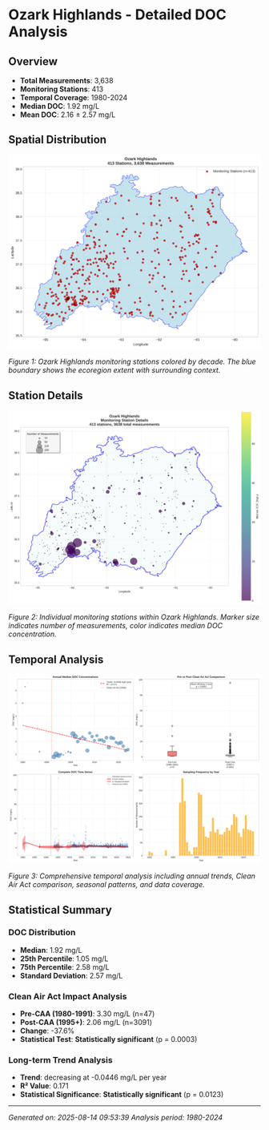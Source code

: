 # Ozark Highlands - Detailed DOC Analysis

## Overview
- **Total Measurements**: 3,638
- **Monitoring Stations**: 413
- **Temporal Coverage**: 1980-2024
- **Median DOC**: 1.92 mg/L
- **Mean DOC**: 2.16 ± 2.57 mg/L

## Spatial Distribution

![Ecoregion Overview](Ozark_Highlands_overview_map.png)

*Figure 1: Ozark Highlands monitoring stations colored by decade. The blue boundary shows the ecoregion extent with surrounding context.*

## Station Details

![Station Details](Ozark_Highlands_stations.png)

*Figure 2: Individual monitoring stations within Ozark Highlands. Marker size indicates number of measurements, color indicates median DOC concentration.*

## Temporal Analysis

![Time Series Analysis](Ozark_Highlands_timeseries.png)

*Figure 3: Comprehensive temporal analysis including annual trends, Clean Air Act comparison, seasonal patterns, and data coverage.*

## Statistical Summary

### DOC Distribution
- **Median**: 1.92 mg/L
- **25th Percentile**: 1.05 mg/L  
- **75th Percentile**: 2.58 mg/L
- **Standard Deviation**: 2.57 mg/L

### Clean Air Act Impact Analysis

- **Pre-CAA (1980-1991)**: 3.30 mg/L (n=47)
- **Post-CAA (1995+)**: 2.06 mg/L (n=3091)
- **Change**: -37.6%
- **Statistical Test**: **Statistically significant** (p = 0.0003)

### Long-term Trend Analysis

- **Trend**: decreasing at -0.0446 mg/L per year
- **R² Value**: 0.171
- **Statistical Significance**: **Statistically significant** (p = 0.0123)


---
*Generated on: 2025-08-14 09:53:39*
*Analysis period: 1980-2024*
